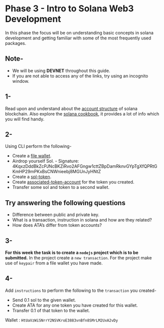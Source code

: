 # Phase 3 - Intro to Solana Web3 Development

In this phase the focus will be on understanding basic concepts in solana development and getting familiar with some of the most frequently used packages.

## Note-
* We will be using __DEVNET__ throughout this guide.
* If you are not able to access any of the links, try using an incognito window.

## 1-
Read upon and understand about the [account structure](https://medium.com/@lianxiongdi/a-deep-dive-into-solana-account-model-1-introduction-7b0408656593) of solana blockchain. Also explore the [solana cookbook](https://solanacookbook.com/#contributing), it provides a lot of info which you will find handy.

## 2-
Using CLI perform the following-
* Create a [file wallet](https://medium.com/@lianxiongdi/solana-development-1-basic-operation-of-solana-cli-dcf156137e6).
* Airdrop yourself Sol. - Signature: 4KqxzDddBkZcPJNcBKZiRvo2AFGngw1cttZBpDamRknvGYpTgXfQPRtGKmHP29mPKxBsCNWnieebj8MGUnJyHNtZ
* Create a [spl-token](https://medium.com/@lianxiongdi/a-deep-dive-into-solana-account-model-2-spl-token-d029d97aa6e0).
* Create [associated-token-account](https://medium.com/@lianxiongdi/a-deep-dive-into-solana-account-model-3-associated-token-account-60a7655bec03) for the token you created.
* Transfer some sol and token to a second wallet.

## Try answering the following questions
* Difference between public and private key.
* What is a transaction, instruction in solana and how are they related?
* How does ATA’s differ from token accounts?


## 3-
**For this week the task is to create a `nodejs` project which is to be submitted.**
In the project create a `new transaction`.
For the project make use of `keypair` from a file wallet you have made.

## 4-
Add `instructions` to perform the following to the `transaction` you created-

* Send 0.1 sol to the given wallet.
* Create ATA for any one token you have created for this wallet.
* Transfer 0.1 of that token to the wallet.

Wallet : `HtUaVzWiSNrrY2NSVKroE3883vnBfn8SMrLM2UxA2vDy`
